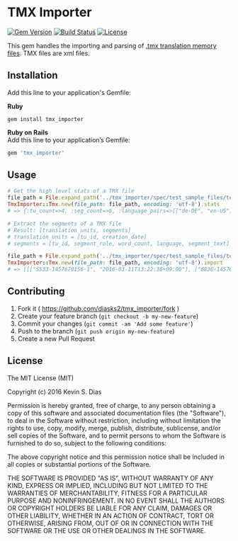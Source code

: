 # TMX Importer

[![Gem Version](https://badge.fury.io/rb/tmx_importer.svg)](https://badge.fury.io/rb/tmx_importer) [![Build Status](https://travis-ci.org/diasks2/tmx_importer.png)](https://travis-ci.org/diasks2/tmx_importer) [![License](https://img.shields.io/badge/license-MIT-brightgreen.svg?style=flat)](https://github.com/diasks2/tmx_importer/blob/master/LICENSE.txt)

This gem handles the importing and parsing of [.tmx translation memory files](http://www.ttt.org/oscarstandards/tmx/tmx14-20020710.htm). TMX files are xml files.

## Installation

Add this line to your application's Gemfile:

**Ruby**  
```
gem install tmx_importer
```

**Ruby on Rails**  
Add this line to your application’s Gemfile:  
```ruby 
gem 'tmx_importer'
```

## Usage

```ruby
# Get the high level stats of a TMX file
file_path = File.expand_path('../tmx_importer/spec/test_sample_files/test_tm(utf-8).tmx')
TmxImporter::Tmx.new(file_path: file_path, encoding: 'utf-8').stats
# => {:tu_count=>4, :seg_count=>8, :language_pairs=>[["de-DE", "en-US"]]}

# Extract the segments of a TMX file
# Result: [translation_units, segments]
# translation_units = [tu_id, creation_date]
# segments = [tu_id, segment_role, word_count, language, segment_text]

file_path = File.expand_path('../tmx_importer/spec/test_sample_files/test_tm(utf-8).tmx')
TmxImporter::Tmx.new(file_path: file_path, encoding: 'utf-8').import
# => [[["5533-1457670156-1", "2016-03-11T13:22:36+09:00"], ["6836-1457670156-3", "2016-03-11T13:22:36+09:00"], ["3285-1457670156-5", "2016-03-11T13:22:36+09:00"], ["6706-1457670156-7", "2016-03-11T13:22:36+09:00"]], [["5533-1457670156-1", "", 1, "de-DE", "überprüfen"], ["5533-1457670156-1", "target", 1, "en-US", "check"], ["6836-1457670156-3", "source", 1, "de-DE", "Rückenlehneneinstellung"], ["6836-1457670156-3", "target", 2, "en-US", "Backrest adjustment"], ["3285-1457670156-5", "source", 1, "de-DE", "Bezüglich"], ["3285-1457670156-5", "target", 3, "en-US", "In terms of"], ["6706-1457670156-7", "source", 20, "de-DE", "Der Staatsschutz prüft, ob es einen Zusammenhang mit einem Anschlag auf eine geplante Flüchtlingsunterkunft in der Nachbarschaft Ende August gibt."], ["6706-1457670156-7", "target", 23, "en-US", "The state protection checks whether there is a connection with an attack on a planned refugee camp in the neighborhood of late August."]]]
```

## Contributing

1. Fork it ( https://github.com/diasks2/tmx_importer/fork )
2. Create your feature branch (`git checkout -b my-new-feature`)
3. Commit your changes (`git commit -am 'Add some feature'`)
4. Push to the branch (`git push origin my-new-feature`)
5. Create a new Pull Request

## License

The MIT License (MIT)

Copyright (c) 2016 Kevin S. Dias

Permission is hereby granted, free of charge, to any person obtaining a copy
of this software and associated documentation files (the "Software"), to deal
in the Software without restriction, including without limitation the rights
to use, copy, modify, merge, publish, distribute, sublicense, and/or sell
copies of the Software, and to permit persons to whom the Software is
furnished to do so, subject to the following conditions:

The above copyright notice and this permission notice shall be included in
all copies or substantial portions of the Software.

THE SOFTWARE IS PROVIDED "AS IS", WITHOUT WARRANTY OF ANY KIND, EXPRESS OR
IMPLIED, INCLUDING BUT NOT LIMITED TO THE WARRANTIES OF MERCHANTABILITY,
FITNESS FOR A PARTICULAR PURPOSE AND NONINFRINGEMENT. IN NO EVENT SHALL THE
AUTHORS OR COPYRIGHT HOLDERS BE LIABLE FOR ANY CLAIM, DAMAGES OR OTHER
LIABILITY, WHETHER IN AN ACTION OF CONTRACT, TORT OR OTHERWISE, ARISING FROM,
OUT OF OR IN CONNECTION WITH THE SOFTWARE OR THE USE OR OTHER DEALINGS IN
THE SOFTWARE.
